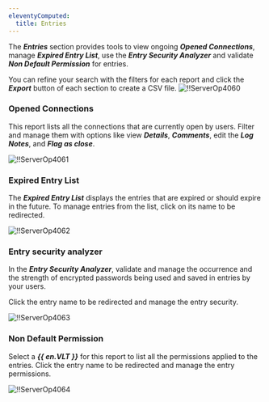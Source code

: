 ```yaml
---
eleventyComputed:
  title: Entries
---
```

The ***Entries*** section provides tools to view ongoing ***Opened Connections***, manage ***Expired Entry List***, use the ***Entry Security Analyzer*** and validate ***Non Default Permission*** for entries.  

You can refine your search with the filters for each report and click the ***Export*** button of each section to create a CSV file. 
![!!ServerOp4060](https://webdevolutions.azureedge.net/docs/en/server/ServerOp4060.png)  

### Opened Connections 
This report lists all the connections that are currently open by users. Filter and manage them with options like view ***Details***, ***Comments***, edit the ***Log Notes***, and ***Flag as close***.  

![!!ServerOp4061](https://webdevolutions.azureedge.net/docs/en/server/ServerOp4061.png) 
### Expired Entry List 
The ***Expired Entry List*** displays the entries that are expired or should expire in the future. To manage entries from the list, click on its name to be redirected.  

![!!ServerOp4062](https://webdevolutions.azureedge.net/docs/en/server/ServerOp4062.png) 
### Entry security analyzer 
In the ***Entry Security Analyzer***, validate and manage the occurrence and the strength of encrypted passwords being used and saved in entries by your users.  

Click the entry name to be redirected and manage the entry security.  

![!!ServerOp4063](https://webdevolutions.azureedge.net/docs/en/server/ServerOp4063.png) 
### Non Default Permission 
Select a ***{{ en.VLT }}*** for this report to list all the permissions applied to the entries. Click the entry name to be redirected and manage the entry permissions.  

![!!ServerOp4064](https://webdevolutions.azureedge.net/docs/en/server/ServerOp4064.png)
